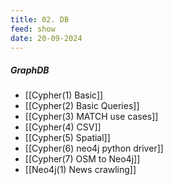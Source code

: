 ```yaml
---
title: 02. DB
feed: show
date: 20-09-2024
---
```

##### GraphDB

- [[Cypher(1) Basic]]
- [[Cypher(2) Basic Queries]]
- [[Cypher(3) MATCH use cases]]
- [[Cypher(4) CSV]]
- [[Cypher(5) Spatial]]
- [[Cypher(6) neo4j python driver]]
- [[Cypher(7) OSM to Neo4j]]
- [[Neo4j(1) News crawling]]